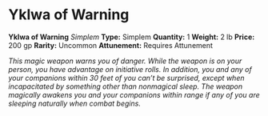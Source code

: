 # Yklwa of Warning

**Yklwa of Warning**
_Simplem_
**Type:** Simplem
**Quantity:** 1
**Weight:** 2 lb
**Price:** 200 gp
**Rarity:** Uncommon
**Attunement:** Requires Attunement

*This magic weapon warns you of danger. While the weapon is on your person, you have advantage on initiative rolls. In addition, you and any of your companions within 30 feet of you can’t be surprised, except when incapacitated by something other than nonmagical sleep. The weapon magically awakens you and your companions within range if any of you are sleeping naturally when comb<span class="No-Break">at begins.</span>*